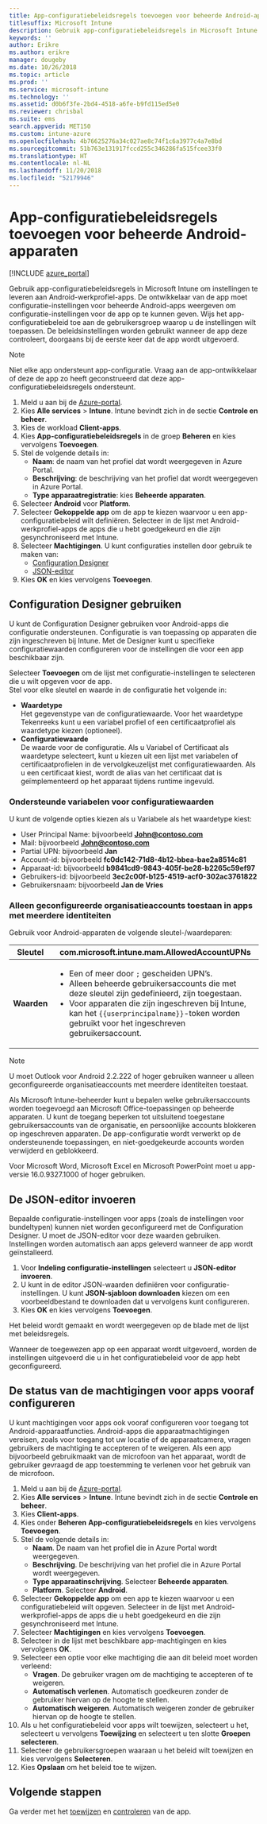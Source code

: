 ```yaml
---
title: App-configuratiebeleidsregels toevoegen voor beheerde Android-apparaten
titlesuffix: Microsoft Intune
description: Gebruik app-configuratiebeleidsregels in Microsoft Intune om instellingen te leveren wanneer gebruikers een Android-werkprofiel-app uitvoeren.
keywords: ''
author: Erikre
ms.author: erikre
manager: dougeby
ms.date: 10/26/2018
ms.topic: article
ms.prod: ''
ms.service: microsoft-intune
ms.technology: ''
ms.assetid: d0b6f3fe-2bd4-4518-a6fe-b9fd115ed5e0
ms.reviewer: chrisbal
ms.suite: ems
search.appverid: MET150
ms.custom: intune-azure
ms.openlocfilehash: 4b76625276a34c027ae8c74f1c6a3977c4a7e8bd
ms.sourcegitcommit: 51b763e131917fccd255c346286fa515fcee33f0
ms.translationtype: HT
ms.contentlocale: nl-NL
ms.lasthandoff: 11/20/2018
ms.locfileid: "52179946"
---
```

# <a name="add-app-configuration-policies-for-managed-android-devices"></a>App-configuratiebeleidsregels toevoegen voor beheerde Android-apparaten

[!INCLUDE [azure_portal](./includes/azure_portal.md)]

Gebruik app-configuratiebeleidsregels in Microsoft Intune om instellingen te leveren aan Android-werkprofiel-apps. De ontwikkelaar van de app moet configuratie-instellingen voor beheerde Android-apps weergeven om configuratie-instellingen voor de app op te kunnen geven. Wijs het app-configuratiebeleid toe aan de gebruikersgroep waarop u de instellingen wilt toepassen.  De beleidsinstellingen worden gebruikt wanneer de app deze controleert, doorgaans bij de eerste keer dat de app wordt uitgevoerd.

> [!Note]  
> Niet elke app ondersteunt app-configuratie. Vraag aan de app-ontwikkelaar of deze de app zo heeft geconstrueerd dat deze app-configuratiebeleidsregels ondersteunt.

1. Meld u aan bij de [Azure-portal](https://portal.azure.com).
2. Kies **Alle services** > **Intune**. Intune bevindt zich in de sectie **Controle en beheer**.
3. Kies de workload **Client-apps**.
4. Kies **App-configuratiebeleidsregels** in de groep **Beheren** en kies vervolgens **Toevoegen**.
5. Stel de volgende details in:
    - **Naam**: de naam van het profiel dat wordt weergegeven in Azure Portal.
    - **Beschrijving**: de beschrijving van het profiel dat wordt weergegeven in Azure Portal.
    - **Type apparaatregistratie**: kies **Beheerde apparaten**.
6. Selecteer **Android** voor **Platform**.
7. Selecteer **Gekoppelde app** om de app te kiezen waarvoor u een app-configuratiebeleid wilt definiëren. Selecteer in de lijst met Android-werkprofiel-apps de apps die u hebt goedgekeurd en die zijn gesynchroniseerd met Intune.
8. Selecteer **Machtigingen**. U kunt configuraties instellen door gebruik te maken van:
    - [Configuration Designer](#Use-the-configuration-designer)
    - [JSON-editor](#Enter-the-JSON-editor)
9. Kies **OK** en kies vervolgens **Toevoegen**.

## <a name="use-the-configuration-designer"></a>Configuration Designer gebruiken

U kunt de Configuration Designer gebruiken voor Android-apps die configuratie ondersteunen. Configuratie is van toepassing op apparaten die zijn ingeschreven bij Intune. Met de Designer kunt u specifieke configuratiewaarden configureren voor de instellingen die voor een app beschikbaar zijn.

Selecteer **Toevoegen** om de lijst met configuratie-instellingen te selecteren die u wilt opgeven voor de app.  
Stel voor elke sleutel en waarde in de configuratie het volgende in:

  - **Waardetype**  
    Het gegevenstype van de configuratiewaarde. Voor het waardetype Tekenreeks kunt u een variabel profiel of een certificaatprofiel als waardetype kiezen (optioneel).
  - **Configuratiewaarde**  
    De waarde voor de configuratie. Als u Variabel of Certificaat als waardetype selecteert, kunt u kiezen uit een lijst met variabelen of certificaatprofielen in de vervolgkeuzelijst met configuratiewaarden.  Als u een certificaat kiest, wordt de alias van het certificaat dat is geïmplementeerd op het apparaat tijdens runtime ingevuld.
    
### <a name="supported-variables-for-configuration-values"></a>Ondersteunde variabelen voor configuratiewaarden

U kunt de volgende opties kiezen als u Variabele als het waardetype kiest:
- User Principal Name: bijvoorbeeld **John@contoso.com**
- Mail: bijvoorbeeld **John@contoso.com**
- Partial UPN: bijvoorbeeld **Jan**
- Account-id: bijvoorbeeld **fc0dc142-71d8-4b12-bbea-bae2a8514c81**
- Apparaat-id: bijvoorbeeld **b9841cd9-9843-405f-be28-b2265c59ef97**
- Gebruikers-id: bijvoorbeeld **3ec2c00f-b125-4519-acf0-302ac3761822**
- Gebruikersnaam: bijvoorbeeld **Jan de Vries**

### <a name="allow-only-configured-organization-accounts-in-multi-identity-apps"></a>Alleen geconfigureerde organisatieaccounts toestaan in apps met meerdere identiteiten 

Gebruik voor Android-apparaten de volgende sleutel-/waardeparen:

| **Sleutel** | com.microsoft.intune.mam.AllowedAccountUPNs |
|--------|-------------------------------------------------------------------------------------------------------------------------------------------------------------------------------------------------------------------------------|
| **Waarden** | <ul><li>Een of meer door <code>;</code> gescheiden UPN’s.</li><li>Alleen beheerde gebruikersaccounts die met deze sleutel zijn gedefinieerd, zijn toegestaan.</li><li> Voor apparaten die zijn ingeschreven bij Intune, kan het <code>{{userprincipalname}}</code>-token worden gebruikt voor het ingeschreven gebruikersaccount.</li></ul> |

   > [!NOTE]
   > U moet Outlook voor Android 2.2.222 of hoger gebruiken wanneer u alleen geconfigureerde organisatieaccounts met meerdere identiteiten toestaat.<p></p>
   > Als Microsoft Intune-beheerder kunt u bepalen welke gebruikersaccounts worden toegevoegd aan Microsoft Office-toepassingen op beheerde apparaten. U kunt de toegang beperken tot uitsluitend toegestane gebruikersaccounts van de organisatie, en persoonlijke accounts blokkeren op ingeschreven apparaten. De app-configuratie wordt verwerkt op de ondersteunende toepassingen, en niet-goedgekeurde accounts worden verwijderd en geblokkeerd.<p></p>
   > Voor Microsoft Word, Microsoft Excel en Microsoft PowerPoint moet u app-versie 16.0.9327.1000 of hoger gebruiken. 

## <a name="enter-the-json-editor"></a>De JSON-editor invoeren

Bepaalde configuratie-instellingen voor apps (zoals de instellingen voor bundeltypen) kunnen niet worden geconfigureerd met de Configuration Designer. U moet de JSON-editor voor deze waarden gebruiken. Instellingen worden automatisch aan apps geleverd wanneer de app wordt geïnstalleerd.

1. Voor **Indeling configuratie-instellingen** selecteert u **JSON-editor invoeren**.
2. U kunt in de editor JSON-waarden definiëren voor configuratie-instellingen. U kunt **JSON-sjabloon downloaden** kiezen om een voorbeeldbestand te downloaden dat u vervolgens kunt configureren.
3. Kies **OK** en kies vervolgens **Toevoegen**.

Het beleid wordt gemaakt en wordt weergegeven op de blade met de lijst met beleidsregels.

Wanneer de toegewezen app op een apparaat wordt uitgevoerd, worden de instellingen uitgevoerd die u in het configuratiebeleid voor de app hebt geconfigureerd.

## <a name="preconfigure-the-permissions-grant-state-for-apps"></a>De status van de machtigingen voor apps vooraf configureren

U kunt machtigingen voor apps ook vooraf configureren voor toegang tot Android-apparaatfuncties. Android-apps die apparaatmachtigingen vereisen, zoals voor toegang tot uw locatie of de apparaatcamera, vragen gebruikers de machtiging te accepteren of te weigeren. Als een app bijvoorbeeld gebruikmaakt van de microfoon van het apparaat, wordt de gebruiker gevraagd de app toestemming te verlenen voor het gebruik van de microfoon.

1. Meld u aan bij de [Azure-portal](https://portal.azure.com).
2. Kies **Alle services** > **Intune**. Intune bevindt zich in de sectie **Controle en beheer**.
3. Kies **Client-apps**.
3. Kies onder **Beheren** **App-configuratiebeleidsregels** en kies vervolgens **Toevoegen**.
4. Stel de volgende details in:
    - **Naam**. De naam van het profiel die in Azure Portal wordt weergegeven.
    - **Beschrijving**. De beschrijving van het profiel die in Azure Portal wordt weergegeven.
    - **Type apparaatinschrijving**. Selecteer **Beheerde apparaten**.
    - **Platform**. Selecteer **Android**.
5. Selecteer **Gekoppelde app** om een app te kiezen waarvoor u een configuratiebeleid wilt opgeven. Selecteer in de lijst met Android-werkprofiel-apps de apps die u hebt goedgekeurd en die zijn gesynchroniseerd met Intune.
6. Selecteer **Machtigingen** en kies vervolgens **Toevoegen**.
7. Selecteer in de lijst met beschikbare app-machtigingen en kies vervolgens **OK**.
8. Selecteer een optie voor elke machtiging die aan dit beleid moet worden verleend:
    - **Vragen**. De gebruiker vragen om de machtiging te accepteren of te weigeren.
    - **Automatisch verlenen**. Automatisch goedkeuren zonder de gebruiker hiervan op de hoogte te stellen.
    - **Automatisch weigeren**. Automatisch weigeren zonder de gebruiker hiervan op de hoogte te stellen.
9. Als u het configuratiebeleid voor apps wilt toewijzen, selecteert u het, selecteert u vervolgens **Toewijzing** en selecteert u ten slotte **Groepen selecteren**.
10. Selecteer de gebruikersgroepen waaraan u het beleid wilt toewijzen en kies vervolgens **Selecteren**.
11. Kies **Opslaan** om het beleid toe te wijzen.

## <a name="next-steps"></a>Volgende stappen

Ga verder met het [toewijzen](apps-deploy.md) en [controleren](apps-monitor.md) van de app.

